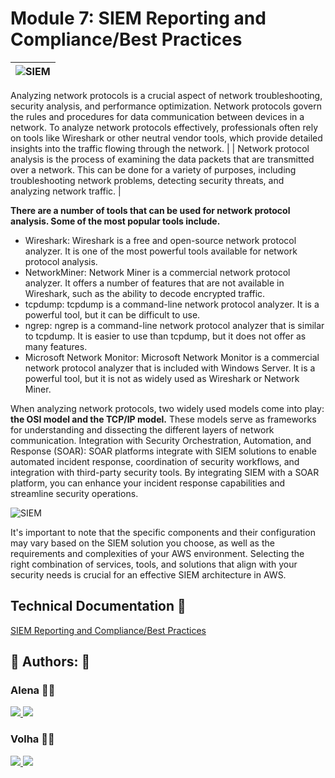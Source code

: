 
# Module 7: SIEM Reporting and Compliance/Best Practices





|  ![SIEM](https://drive.google.com/uc?export=view&id=15s1NcBZj2SKbvktOz-tYlXeHv8XRp1l5)  |
| ----------------------- |





Analyzing network protocols is a crucial aspect of network troubleshooting, security analysis, and performance optimization. Network protocols govern the rules and procedures for data communication between devices in a network. To analyze network protocols effectively, professionals often rely on tools like Wireshark or other neutral vendor tools, which provide detailed insights into the traffic flowing through the network. |
| Network protocol analysis is the process of examining the data packets that are transmitted over a network. This can be done for a variety of purposes, including troubleshooting network problems, detecting security threats, and analyzing network traffic. |

**There are a number of tools that can be used for network protocol analysis. Some of the most popular tools include.**

- Wireshark: Wireshark is a free and open-source network protocol analyzer. It is one of the most powerful tools available for network protocol analysis.
- NetworkMiner: Network Miner is a commercial network protocol analyzer. It offers a number of features that are not available in Wireshark, such as the ability to decode encrypted traffic.
- tcpdump: tcpdump is a command-line network protocol analyzer. It is a powerful tool, but it can be difficult to use.
- ngrep: ngrep is a command-line network protocol analyzer that is similar to tcpdump. It is easier to use than tcpdump, but it does not offer as many features.
- Microsoft Network Monitor: Microsoft Network Monitor is a commercial network protocol analyzer that is included with Windows Server. It is a powerful tool, but it is not as widely used as Wireshark or Network Miner.

When analyzing network protocols, two widely used models come into play: **the OSI model and the TCP/IP model.** These models serve as frameworks for understanding and dissecting the different layers of network communication.
Integration with Security Orchestration, Automation, and Response (SOAR): SOAR platforms integrate with SIEM solutions to enable automated incident response, coordination of security workflows, and integration with third-party security tools. By integrating SIEM with a SOAR platform, you can enhance your incident response capabilities and streamline security operations.



![SIEM](https://drive.google.com/uc?export=view&id=1JJz-1KpT9N8KAqEnO9K17NIh35ojFPPZmJ0ou) 



It's important to note that the specific components and their configuration may vary based on the SIEM solution you choose, as well as the requirements and complexities of your AWS environment. Selecting the right combination of services, tools, and solutions that align with your security needs is crucial for an effective SIEM architecture in AWS.


## Technical Documentation 🤖

[SIEM Reporting and Compliance/Best Practices](https://docs.google.com/document/d/1zTjHRLag1NCbmbPf59g8oWAgamhB6Tfkbh3LnbbCb2U/edit?usp=drive_link)


## 🔗 Authors: 👐
### Alena 👩‍💻
<p>
  <a href="https://www.linkedin.com/in/alena-puzach-b999801a7/">
    <img src="https://skillicons.dev/icons?i=linkedin" />
  </a>  
    <a href="https://github.com/alenapuzach">
    <img src="https://skillicons.dev/icons?i=github" />
  </a>
</p>

### Volha 👩‍💻
<p>
  <a href="https://www.linkedin.com/in/volha-t-59b7725b/">
    <img src="https://skillicons.dev/icons?i=linkedin" />
  </a>  
    <a href="https://github.com/voliatalatynik">
    <img src="https://skillicons.dev/icons?i=github" />
  </a>
</p>
